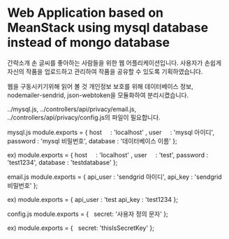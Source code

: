 # Web Application based on MeanStack using mysql database instead of mongo database

간략소개
손 글씨를 좋아하는 사람들을 위한 웹 어플리케이션입니다. 사용자가 손쉽게 자신의 작품을 업로드하고 관리하여 작품을 공유할 수 있도록 기획하였습니다.

웹을 구동시키기위해 읽어 볼 것
개인정보 보호를 위해 데이터베이스 정보, nodemailer-sendrid, json-webtoken을 모듈화하여 분리시켰습니다.

../mysql.js, ../controllers/api/privacy/email.js, ../controllers/api/privacy/config.js의 파일이 필요합니다.

mysql.js
module.exports = {
  host     : 'localhost' ,
  user     : 'mysql 아이디',
  password : 'mysql 비밀번호',
  database : '데이터베이스 이름'
};

ex)
module.exports = {
  host     : 'localhost' ,
  user     : 'test',
  password : 'test1234',
  database : 'testdatabase'
};

email.js
module.exports = {
  api_user : 'sendgrid 아이디',
  api_key : 'sendgrid 비밀번호'
};

ex)
module.exports = {
  api_user : 'test
  api_key : 'test1234
};

config.js
module.exports = {
   secret: '사용자 정의 문자'
};

ex)
module.exports = {
   secret: 'thisIsSecretKey'
};
